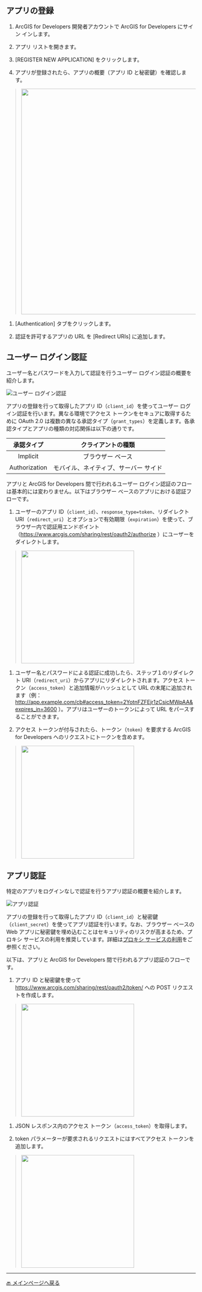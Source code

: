 ## アプリの登録

1. ArcGIS for Developers 開発者アカウントで ArcGIS for Developers にサイン インします。

1. アプリ リストを開きます。

1. [REGISTER NEW APPLICATION] をクリックします。

1. アプリが登録されたら、アプリの概要（アプリ ID と秘密鍵）を確認します。
> <img src="http://apps.esrij.com/arcgis-dev/guide/img/auth/get_client_id_secret.gif" width="600px">

1. [Authentication] タブをクリックします。

1. 認証を許可するアプリの URL を [Redirect URIs] に追加します。

## ユーザー ログイン認証

ユーザー名とパスワードを入力して認証を行うユーザー ログイン認証の概要を紹介します。

![ユーザー ログイン認証](http://apps.esrij.com/arcgis-dev/guide/img/auth/userlogin.jpg)

アプリの登録を行って取得したアプリ ID（`client_id`）を使ってユーザー ログイン認証を行います。異なる環境でアクセス トークンをセキュアに取得するために OAuth 2.0 は複数の異なる承認タイプ（`grant_types`）を定義します。各承認タイプとアプリの種類の対応関係は以下の通りです。

|承認タイプ|クライアントの種類|
|:-:|:-:|
|Implicit|ブラウザー ベース|
|Authorization|モバイル、ネイティブ、サーバー サイド|

アプリと ArcGIS for Developers 間で行われるユーザー ログイン認証のフローは基本的には変わりません。以下はブラウザー ベースのアプリにおける認証フローです。

1. ユーザーのアプリ ID（`client_id`）、`response_type=token`、リダイレクト URI（`redirect_uri`）とオプションで有効期限（`expiration`）を使って、ブラウザー内で認証用エンドポイント（https://www.arcgis.com/sharing/rest/oauth2/authorize ）にユーザーをダイレクトします。
> <img src="http://apps.esrij.com/arcgis-dev/guide/img/auth/oauth-userlogin1.png" width="300px">

1. ユーザー名とパスワードによる認証に成功したら、ステップ１のリダイレクト URI（`redirect_uri`）からアプリにリダイレクトされます。アクセス トークン（`access_token`）と追加情報がハッシュとして URL の末尾に追加されます（例：http://app.example.com/cb#access_token=2YotnFZFEjr1zCsicMWpAA&expires_in=3600 ）。アプリはユーザーのトークンによって URL をパースすることができます。

1. アクセス トークンが付与されたら、トークン（`token`）を要求する ArcGIS for Developers へのリクエストにトークンを含めます。
> <img src="http://apps.esrij.com/arcgis-dev/guide/img/auth/oauth-userlogin2.png" width="300px">

## アプリ認証

特定のアプリをログインなしで認証を行うアプリ認証の概要を紹介します。

![アプリ認証](http://apps.esrij.com/arcgis-dev/guide/img/auth/applogin.jpg)

アプリの登録を行って取得したアプリ ID（`client_id`）と秘密鍵（`client_secret`）を使ってアプリ認証を行います。なお、ブラウザー ベースの Web アプリに秘密鍵を埋め込むことはセキュリティのリスクが高まるため、プロキシ サービスの利用を推奨しています。詳細は[プロキシ サービスの利用](proxy-services.md)をご参照ください。

以下は、アプリと ArcGIS for Developers 間で行われるアプリ認証のフローです。

1. アプリ ID と秘密鍵を使って https://www.arcgis.com/sharing/rest/oauth2/token/ への POST リクエストを作成します。
> <img src="http://apps.esrij.com/arcgis-dev/guide/img/auth/oauth-applogin1.png" width="300px">

1. JSON レスポンス内のアクセス トークン（`access_token`）を取得します。

1. token パラメーターが要求されるリクエストにはすべてアクセス トークンを追加します。
> <img src="http://apps.esrij.com/arcgis-dev/guide/img/auth/oauth-applogin2.png" width="300px">

<!--以下は、トークン取得のための POST リクエスト作成のもっとも簡易な Node.js でのコード例です。

```javascript
var request = require('request'); // npm install request

// generate a token with your client id and client secret
request.post({
    url: 'https://www.arcgis.com/sharing/rest/oauth2/token/',
    json: true,
    form: {
      'f': 'json',
      'client_id': 'YOUR_APPLICATIONS_CLIENT_ID',
      'client_secret': 'YOUR_APPLICATIONS_CLIENT_SECRET',
      'grant_type': 'client_credentials',
      'expiration': '1440'
    }
}, function(error, response, body){
    console.log(body.access_token);
});
```-->

---

[:back: メインページへ戻る](https://github.com/EsriJapan/arcgis-dev-resources/blob/gh-pages/README.md)
